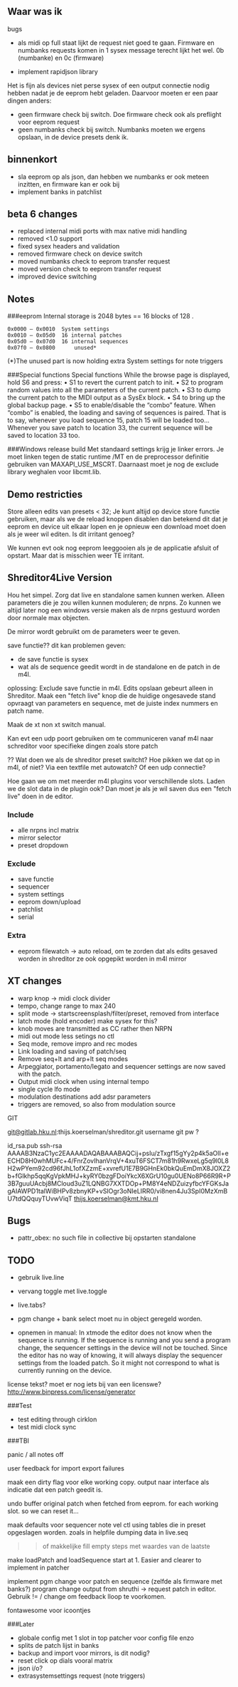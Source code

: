 Waar was ik
-------------------

bugs
* als midi op full staat lijkt de request niet goed te gaan. Firmware en numbanks requests komen in 1 sysex message terecht lijkt het wel. 0b (numbanke) en 0c (firmware)



* implement rapidjson library


Het is fijn als devices niet perse sysex of een output connectie nodig hebben nadat je de eeprom hebt geladen. Daarvoor moeten er een paar dingen anders:
* geen firmware check bij switch. Doe firmware check ook als preflight voor eeprom request
* geen numbanks check bij switch. Numbanks moeten we ergens opslaan, in de device presets denk ik.



binnenkort
--------------------
* sla eeprom op als json, dan hebben we numbanks er ook meteen inzitten, en firmware kan er ook bij
* implement banks in patchlist




beta 6 changes
-------------------

* replaced internal midi ports with max native midi handling
* removed <1.0 support
* fixed sysex headers and validation
* removed firmware check on device switch
* moved numbanks check to eeprom transfer request
* moved version check to eeprom transfer request
* improved device switching







Notes
-----------------------
###eeprom
Internal storage is 2048 bytes == 16 blocks of 128 .    

	0x0000 – 0x0010	 System settings   
	0x0010 – 0x05d0	 16 internal patches  
	0x05d0 – 0x07d0	 16 internal sequences  
	0x07f0 – 0x0800	 	 unused*  

(*)The unused part is now holding extra System settings for note triggers



###Special functions
Special functions
While the browse page is displayed, hold S6 and press:
• S1 to revert the current patch to init.
• S2 to program random values into all the parameters of the current patch.
• S3 to dump the current patch to the MIDI output as a SysEx block.
• S4 to bring up the global backup page.
• S5 to enable/disable the “combo” feature. When “combo” is enabled, the loading and saving of
sequences is paired. That is to say, whenever you load sequence 15, patch 15 will be loaded too... Whenever you save patch to location 33, the current sequence will be saved to location 33 too.



###Windows release build
Met standaard settings krijg je linker errors. Je moet linken tegen de static runtime /MT en de preprocessor definitie gebruiken van MAXAPI_USE_MSCRT. Daarnaast moet je nog de exclude library weghalen voor libcmt.lib.

Demo restricties
------
Store alleen edits van presets < 32; Je kunt altijd op device store functie gebruiken, maar als we de reload knoppen disablen dan betekend dit dat je eeprom en device uit elkaar lopen en je opnieuw een download moet doen als je weer wil editen. Is dit irritant genoeg?

We kunnen evt ook nog eeprom leeggooien als je de applicatie afsluit of opstart. Maar dat is misschien weer TE irritant.





Shreditor4Live Version
----------
Hou het simpel. Zorg dat live en standalone samen kunnen werken. Alleen parameters die je zou willen kunnen moduleren; de nrpns. Zo kunnen we altijd later nog een windows versie maken als de nrpns gestuurd worden door normale max objecten.

De mirror wordt gebruikt om de parameters weer te geven.

save functie?? dit kan problemen geven:
* de save functie is sysex
* wat als de sequence geedit wordt in de standalone en de patch in de m4l.

oplossing:
Exclude save functie in m4l. Edits opslaan gebeurt alleen in Shreditor. Maak een "fetch live" knop die de huidige ongesavede stand opvraagt van parameters en sequence, met de juiste index nummers en patch name.


Maak de xt non xt switch manual. 

Kan evt een udp poort gebruiken om te communiceren vanaf m4l naar schreditor voor specifieke dingen zoals store patch

?? Wat doen we als de shreditor preset switcht? Hoe pikken we dat op in m4l, of niet? Via een textfile met autowatch? Of een udp connectie?

Hoe gaan we om met meerder m4l plugins voor verschillende slots. Laden we de slot data in de plugin ook? Dan moet je als je wil saven dus een "fetch live" doen in de editor.


### Include
* alle nrpns incl matrix
* mirror selector
* preset dropdown


### Exclude
* save functie
* sequencer
* system settings
* eeprom down/upload
* patchlist
* serial 

### Extra
* eeprom filewatch -> auto reload, om te zorden dat als edits gesaved worden in shreditor ze ook opgepikt worden in m4l mirror





XT changes
------------------
* warp knop -> midi clock divider
* tempo, change range to max 240
* split mode -> startscreensplash/filter/preset, removed from interface
* latch mode (hold encoder) make sysex for this?
* knob moves are transmitted as CC rather then NRPN
* midi out mode less setings no ctl
* Seq mode, remove impro and rec modes
* Link loading and saving of patch/seq
* Remove seq+lt and arp+lt seq modes
* Arpeggiator, portamento/legato and sequencer settings are now saved with the patch.
* Output midi clock when using internal tempo
* single cycle lfo mode
* modulation destinations add adsr parameters
* triggers are removed, so also from modulation source

GIT

git@gitlab.hku.nl:thijs.koerselman/shreditor.git
username git
pw ?

id_rsa.pub
ssh-rsa AAAAB3NzaC1yc2EAAAADAQABAAABAQCij+psIu/zTxgf15gYy2p4k5aOlI+eECHD8H0whMUFc+4/FnrZovIhanVrqV+4xuT6FSCT7m81h9RwxeLg5q9l0L8H2wPYem92cd96fJhL1ofXZzmE+xvrefU1E7B9GHnEk0bkQuEmDmX8JOXZ2b+fGlkhp5qqKgVpkMHJ+kyRY0bzgFDoiYkcX6XGrU10gu0UENo8P66R9R+P3B7guuUAcbj8MCloud3uZ1LQNBG7XXTDOp+PM8Y4eNDZuizyfbcYFGKsJagAIAWPD1talWiBHPv8zbnyKP+vSIOgr3oNIeLIRR0/vi8nen4Ju3SpI0MzXmBU7tdQQquyTUvwViqT thijs.koerselman@kmt.hku.nl

Bugs
------------------
* pattr_obex: no such file in collective bij opstarten standalone




TODO
--------------------------
* gebruik live.line
* vervang toggle met live.toggle
* live.tabs?

* pgm change + bank select moet nu in object geregeld worden.

* opnemen in manual: In xtmode the editor does not know when the sequence is running. If the sequence is running and you send a program change, the sequencer settings in the device will not be touched. Since the editor has no way of knowing, it will always display the sequencer settings from the loaded patch. So it might not correspond to what is currently running on the device.




license tekst? moet er nog iets bij van een licenswe?
http://www.binpress.com/license/generator

###Test
* test editing through cirklon
* test midi clock sync

###TBI

panic / all notes off

user feedback for import export failures

maak een dirty flag voor elke working copy. output naar interface als indicatie dat een patch geedit is.

undo buffer original patch when fetched from eeprom. for each working slot. so we can reset it...

maak defaults voor sequencer note vel ctl using tables die in preset opgeslagen worden. zoals in helpfile dumping data in live.seq
>> of makkelijke fill empty steps met waardes van de laatste

make loadPatch and loadSequence start at 1. Easier and clearer to implement in patcher

implement pgm change voor patch en sequence (zelfde als firmware met banks?)
program change output from shruthi -> request patch in editor. Gebruik != / change om feedback lloop te voorkomen.

fontawesome voor icoontjes


###Later
* globale config met 1 slot in top patcher voor config file enzo
* splits de patch lijst in banks
* backup and import voor mirrors, is dit nodig?
* reset click op dials vooral matrix 
* json i/o?
* extrasystemsettings request (note triggers)